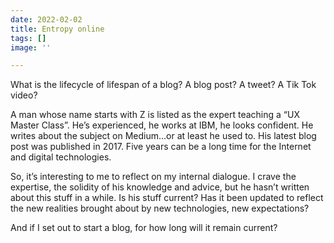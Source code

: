 ```yaml
---
date: 2022-02-02
title: Entropy online
tags: []
image: ''

---
```

What is the lifecycle of lifespan of a blog? A blog post? A tweet? A Tik Tok video?

A man whose name starts with Z is listed as the expert teaching a “UX Master Class”. He’s experienced, he works at IBM, he looks confident. He writes about the subject on Medium…or at least he used to. His latest blog post was published in 2017. Five years can be a long time for the Internet and digital technologies.

So, it’s interesting to me to reflect on my internal dialogue. I crave the expertise, the solidity of his knowledge and advice, but he hasn’t written about this stuff in a while. Is his stuff current? Has it been updated to reflect the new realities brought about by new technologies, new expectations?

And if I set out to start a blog, for how long will it remain current?